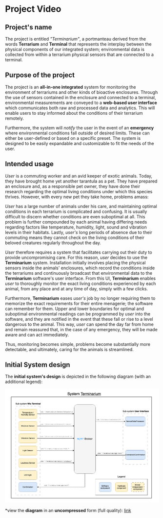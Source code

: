 # Project Video

## Project's name

The project is entitled _"Terminarium"_, a portmanteau derived from the words __Terrarium__ and __Terminal__ that represents the interplay between the physical components of our integrated system; environmental data is collected from within a terrarium physical sensors that are connected to a terminal.

## Purpose of the project

The project is an __all-in-one integrated__ system for monitoring the environment of terrariums and other kinds of bioactive enclosures. Through the use of sensors contained in the enclosure and connected to a terminal, environmental measurements are conveyed to a __web-based user interface__ which communicates both raw and processed data and analytics. This will enable users to stay informed about the conditions of their terrarium remotely.

Furthermore, the system will _notify_ the user in the event of an __emergency__ where environmental conditions fall outside of desired limits. These can either be user-defined or based on a specific preset. The system is designed to be easily expandable and customizable to fit the needs of the user.

## Intended usage

*User* is a commuting worker and an avid keeper of exotic animals. Today, they have brought home yet another tarantula as a pet. They have prepared an enclosure and, as a responsible pet owner, they have done their research regarding the optimal living conditions under which this species thrives. However, with every new pet they take home, problems amass:

*User* has a large number of animals under his care, and maintaining optimal conditions in each terrarium is complicated and confusing. It is usually difficult to discern whether conditions are even suboptimal at all. This problem is further compounded by each animal having differing needs regarding factors like temperature, humidity, light, sound and vibration levels in their habitats. Lastly, *user's* long periods of absence due to their commuting means they cannot check on the living conditions of their beloved creatures regularly throughout the day.

*User* therefore requires a system that facilitates carrying out their duty to provide uncompromising care. For this reason, *user* decides to use the __Terminarium__ system. Installation initially involves placing the physical sensors inside the animals' enclosures, which record the conditions inside the terrariums and continuously broadcast that environmental data to the __Terminarium__ software's user interface. From this UI, __Terminarium__ enables *user* to thoroughly monitor the exact living conditions experienced by each animal, from any place and at any time of day, simply with a few clicks.

Furthermore, __Terminarium__ eases *user's* job by no longer requiring them to memorize the exact requirements for their entire menagerie; the software can remember for them. Upper and lower boundaries for optimal and suboptimal environmental readings can be programmed by *user* into the software, and they are notified in the event that these fall or rise to a level dangerous to the animal. This way, *user* can spend the day far from home and remain reassured that, in the case of any emergency, they will be made aware and can act immediately.

Thus, monitoring becomes simple, problems become substantially more detectable, and ultimately, caring for the animals is streamlined.

## Initial System design

The __initial system's design__ is depicted in the following diagram (with an additional legend):

![Initial System Design](assets/system-design.jpg)

\*view the __diagram__ in an __uncompressed__ form (full quality): [link](https://tinyurl.com/dit113-init-system-design)

